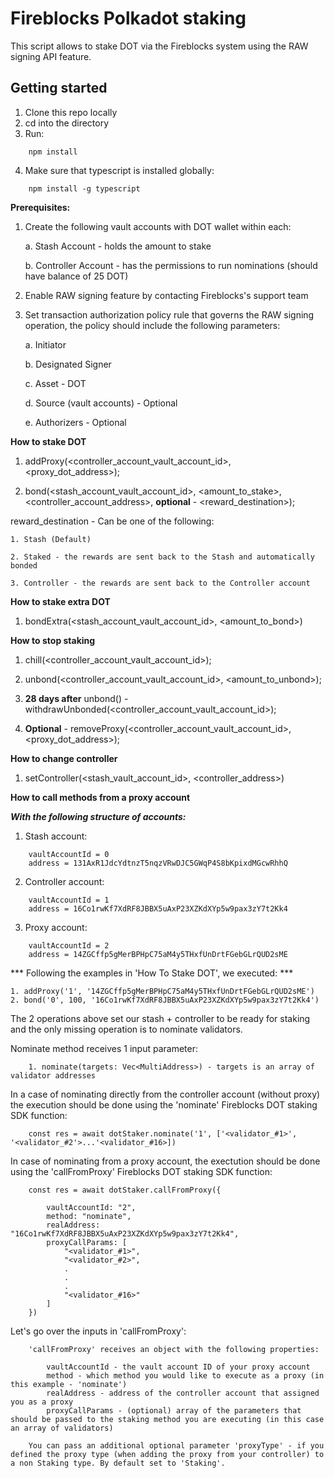 # Fireblocks Polkadot staking

This script allows to stake DOT via the Fireblocks system using the RAW signing API feature.

## Getting started

1. Clone this repo locally
2. cd into the directory
3. Run:
```
    npm install
```    
4. Make sure that typescript is installed globally:
```
    npm install -g typescript
```
**Prerequisites:**

1. Create the following vault accounts with DOT wallet within each:

    a. Stash Account - holds the amount to stake

    b. Controller Account - has the permissions to run nominations (should have balance of 25 DOT)

2. Enable RAW signing feature by contacting Fireblocks's support team

3. Set transaction authorization policy rule that governs the RAW signing operation, the policy should include the following parameters:

    a. Initiator

    b. Designated Signer

    c. Asset - DOT

    d. Source (vault accounts) - Optional

    e. Authorizers - Optional

**How to stake DOT**

1. addProxy(<controller_account_vault_account_id>, <proxy_dot_address>);

2. bond(<stash_account_vault_account_id>, <amount_to_stake>, <controller_account_address>, **optional** - <reward_destination>);

reward_destination - Can be one of the following:

    1. Stash (Default)

    2. Staked - the rewards are sent back to the Stash and automatically bonded

    3. Controller - the rewards are sent back to the Controller account

**How to stake extra DOT**
1. bondExtra(<stash_account_vault_account_id>, <amount_to_bond>)

**How to stop staking**

1. chill(<controller_account_vault_account_id>);

2. unbond(<controller_account_vault_account_id>, <amount_to_unbond>);

3. **28 days after** unbond() - withdrawUnbonded(<controller_account_vault_account_id>);

4. **Optional** - removeProxy(<controller_account_vault_account_id>, <proxy_dot_address>);

**How to change controller**

1. setController(<stash_vault_account_id>, <controller_address>)

**How to call methods from a proxy account**

***With the following structure of accounts:***

1. Stash account:
```
    vaultAccountId = 0
    address = 131AxR1JdcYdtnzT5nqzVRwDJC5GWqP4S8bKpixdMGcwRhhQ
```
2. Controller account:
```
    vaultAccountId = 1
    address = 16Co1rwKf7XdRF8JBBX5uAxP23XZKdXYp5w9pax3zY7t2Kk4
```
3. Proxy account:
```
    vaultAccountId = 2
    address = 14ZGCffp5gMerBPHpC75aM4y5THxfUnDrtFGebGLrQUD2sME
```
*** Following the examples in 'How To Stake DOT', we executed: ***
```
1. addProxy('1', '14ZGCffp5gMerBPHpC75aM4y5THxfUnDrtFGebGLrQUD2sME')
2. bond('0', 100, '16Co1rwKf7XdRF8JBBX5uAxP23XZKdXYp5w9pax3zY7t2Kk4')
```

The 2 operations above set our stash + controller to be ready for staking and the only missing operation is to nominate validators.

Nominate method receives 1 input parameter:
```
    1. nominate(targets: Vec<MultiAddress>) - targets is an array of validator addresses
```
In a case of nominating directly from the controller account (without proxy) the execution should be done using the 'nominate' Fireblocks DOT staking SDK function:

```
    const res = await dotStaker.nominate('1', ['<validator_#1>', '<validator_#2'>...'<validator_#16>])
```

In case of nominating from a proxy account, the exectution should be done using the 'callFromProxy' Fireblocks DOT staking SDK function:

```
    const res = await dotStaker.callFromProxy({
        
        vaultAccountId: "2",
        method: "nominate",
        realAddress: "16Co1rwKf7XdRF8JBBX5uAxP23XZKdXYp5w9pax3zY7t2Kk4",
        proxyCallParams: [
            "<validator_#1>",
            "<validator_#2>",
            .
            .
            .
            "<validator_#16>"
        ]
    })
```

Let's go over the inputs in 'callFromProxy':
```
    'callFromProxy' receives an object with the following properties:

        vaultAccountId - the vault account ID of your proxy account
        method - which method you would like to execute as a proxy (in this example - 'nominate')
        realAddress - address of the controller account that assigned you as a proxy
        proxyCallParams - (optional) array of the parameters that should be passed to the staking method you are executing (in this case an array of validators)

    You can pass an additional optional parameter 'proxyType' - if you defined the proxy type (when adding the proxy from your controller) to a non Staking type. By default set to 'Staking'.

```

